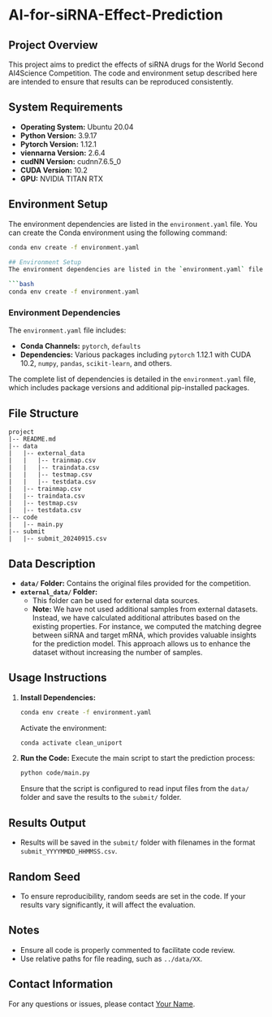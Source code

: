 # AI-for-siRNA-Effect-Prediction

## Project Overview
This project aims to predict the effects of siRNA drugs for the World Second AI4Science Competition. The code and environment setup described here are intended to ensure that results can be reproduced consistently.

## System Requirements
- **Operating System:** Ubuntu 20.04
- **Python Version:** 3.9.17
- **Pytorch Version:** 1.12.1
- **viennarna Version:** 2.6.4
- **cudNN Version:** cudnn7.6.5_0
- **CUDA Version:** 10.2
- **GPU:** NVIDIA TITAN RTX

## Environment Setup
The environment dependencies are listed in the `environment.yaml` file. You can create the Conda environment using the following command:

```bash
conda env create -f environment.yaml

## Environment Setup
The environment dependencies are listed in the `environment.yaml` file. You can create the Conda environment using the following command:

```bash
conda env create -f environment.yaml
```

### Environment Dependencies
The `environment.yaml` file includes:
- **Conda Channels:** `pytorch`, `defaults`
- **Dependencies:** Various packages including `pytorch` 1.12.1 with CUDA 10.2, `numpy`, `pandas`, `scikit-learn`, and others.

The complete list of dependencies is detailed in the `environment.yaml` file, which includes package versions and additional pip-installed packages.

## File Structure
```
project
|-- README.md
|-- data
|   |-- external_data
|   |   |-- trainmap.csv
|   |   |-- traindata.csv
|   |   |-- testmap.csv
|   |   |-- testdata.csv
|   |-- trainmap.csv
|   |-- traindata.csv
|   |-- testmap.csv
|   |-- testdata.csv
|-- code
|   |-- main.py
|-- submit
|   |-- submit_20240915.csv
```

## Data Description
- **`data/` Folder:** Contains the original files provided for the competition.
- **`external_data/` Folder:** 
  - This folder can be used for external data sources. 
  - **Note:** We have not used additional samples from external datasets. Instead, we have calculated additional attributes based on the existing properties. For instance, we computed the matching degree between siRNA and target mRNA, which provides valuable insights for the prediction model. This approach allows us to enhance the dataset without increasing the number of samples.

## Usage Instructions
1. **Install Dependencies:**
   ```bash
   conda env create -f environment.yaml
   ```
   Activate the environment:
   ```bash
   conda activate clean_uniport
   ```

2. **Run the Code:**
   Execute the main script to start the prediction process:
   ```bash
   python code/main.py
   ```

   Ensure that the script is configured to read input files from the `data/` folder and save the results to the `submit/` folder.

## Results Output
- Results will be saved in the `submit/` folder with filenames in the format `submit_YYYYMMDD_HHMMSS.csv`.

## Random Seed
- To ensure reproducibility, random seeds are set in the code. If your results vary significantly, it will affect the evaluation.

## Notes
- Ensure all code is properly commented to facilitate code review.
- Use relative paths for file reading, such as `../data/XX`.

## Contact Information
For any questions or issues, please contact [Your Name](your.email@example.com).
```
